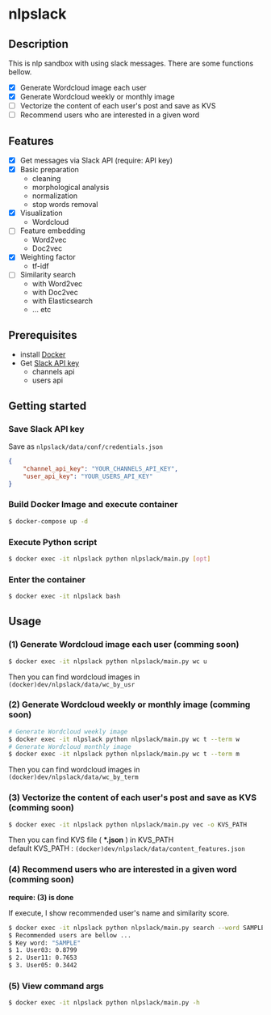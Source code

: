 # nlpslack

## Description

This is nlp sandbox with using slack messages.
There are some functions bellow.

- [x] Generate Wordcloud image each user
- [x] Generate Wordcloud weekly or monthly image
- [ ] Vectorize the content of each user's post and save as KVS
- [ ] Recommend users who are interested in a given word

## Features

- [x] Get messages via Slack API (require: API key)
- [x] Basic preparation
  - cleaning
  - morphological analysis
  - normalization
  - stop words removal
- [x] Visualization
  - Wordcloud
- [ ] Feature embedding
  - Word2vec
  - Doc2vec
- [x] Weighting factor
  - tf-idf
- [ ] Similarity search
  - with Word2vec
  - with Doc2vec
  - with Elasticsearch
  - ... etc

## Prerequisites

- install [Docker](https://docs.docker.com/get-docker/)
- Get [Slack API key](https://api.slack.com/)
  - channels api
  - users api

## Getting started

### Save Slack API key

Save as `nlpslack/data/conf/credentials.json`

```json
{
    "channel_api_key": "YOUR_CHANNELS_API_KEY",
    "user_api_key": "YOUR_USERS_API_KEY"
}
```

### Build Docker Image and execute container

```bash
$ docker-compose up -d
```

### Execute Python script

```bash
$ docker exec -it nlpslack python nlpslack/main.py [opt]
```

### Enter the container

```bash
$ docker exec -it nlpslack bash
```

## Usage

### (1) Generate Wordcloud image each user (comming soon)

```bash
$ docker exec -it nlpslack python nlpslack/main.py wc u
```

Then you can find wordcloud images in `(docker)dev/nlpslack/data/wc_by_usr`


### (2) Generate Wordcloud weekly or monthly image (comming soon)

```bash
# Generate Wordcloud weekly image
$ docker exec -it nlpslack python nlpslack/main.py wc t --term w
# Generate Wordcloud monthly image
$ docker exec -it nlpslack python nlpslack/main.py wc t --term m
```

Then you can find wordcloud images in `(docker)dev/nlpslack/data/wc_by_term`


### (3) Vectorize the content of each user's post and save as KVS (comming soon)

```bash
$ docker exec -it nlpslack python nlpslack/main.py vec -o KVS_PATH
```

Then you can find KVS file ( **\*.json** ) in KVS_PATH  
default KVS_PATH : `(docker)dev/nlpslack/data/content_features.json`

### (4) Recommend users who are interested in a given word (comming soon)

**require: (3) is done**

If execute, I show recommended user's name and similarity score.

```bash
$ docker exec -it nlpslack python nlpslack/main.py search --word SAMPLE
$ Recommended users are bellow ...
$ Key word: "SAMPLE"
$ 1. User03: 0.8799
$ 2. User11: 0.7653
$ 3. User05: 0.3442
```

### (5) View command args

```bash
$ docker exec -it nlpslack python nlpslack/main.py -h
```

